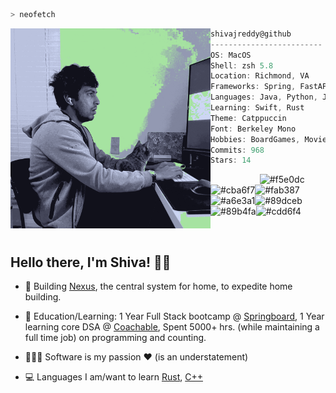```bash
> neofetch
```
<div>

<img align="left" src="./src/shiva_boo_.png" alt="Shiva Reddy"  width="320" /> 

```csharp
shivajreddy@github
-------------------------
OS: MacOS
Shell: zsh 5.8
Location: Richmond, VA
Frameworks: Spring, FastAPI, React, SwiftUI
Languages: Java, Python, JS, TS, Swift
Learning: Swift, Rust
Theme: Catppuccin
Font: Berkeley Mono
Hobbies: BoardGames, Movies, Gaming, Editing-Dot-Files
Commits: 968
Stars: 14
```
<p align="left">
  &nbsp; &nbsp; &nbsp; &nbsp; &nbsp;
  &nbsp; &nbsp; &nbsp; &nbsp; &nbsp;
  <img alt="#f5e0dc" src="https://via.placeholder.com/15/f5e0dc/000000?text=+" width="25" height="20" /><img alt="#cba6f7" src="https://via.placeholder.com/15/cba6f7/000000?text=+" width="25" height="20" /><img alt="#fab387" src="https://via.placeholder.com/15/fab387/000000?text=+" width="25" height="20" /><img alt="#a6e3a1" src="https://via.placeholder.com/15/a6e3a1/000000?text=+" width="25" height="20" /><img alt="#89dceb" src="https://via.placeholder.com/15/89dceb/000000?text=+" width="25" height="20" /><img alt="#89b4fa" src="https://via.placeholder.com/15/89b4fa/000000?text=+" width="25" height="20" /><img alt="#cdd6f4" src="https://via.placeholder.com/15/cdd6f4/000000?text=+" width="25" height="20" />
</p>
</div>
<br/>


## Hello there, I'm Shiva! 👋🏽 

* 🔨 Building [Nexus](https://github.com/shivajreddy/Nexus), the central system for home, to expedite home building.

* 📖 Education/Learning: 1 Year Full Stack bootcamp @ [Springboard](https://www.springboard.com/courses/software-engineering-career-track/), 1 Year learning core DSA @ [Coachable](https://www.coachable.dev/program), Spent 5000+ hrs. (while maintaining a full time job) on programming and counting.

* 🧑🏻‍💻 Software is my passion ❤️ (is an understatement)

* 💻 Languages I am/want to learn [Rust](https://www.rust-lang.org/), [C++](https://en.cppreference.com/w/Main_Page)

